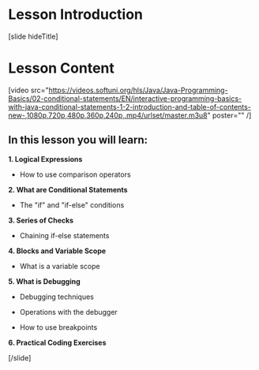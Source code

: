 # Lesson Introduction
[slide hideTitle]

# Lesson Content

[video src="https://videos.softuni.org/hls/Java/Java-Programming-Basics/02-conditional-statements/EN/interactive-programming-basics-with-java-conditional-statements-1-2-introduction-and-table-of-contents-new-,1080p,720p,480p,360p,240p,.mp4/urlset/master.m3u8" poster="" /]

## In this lesson you will learn:

**1. Logical Expressions**

- How to use comparison operators

**2. What are Conditional Statements**

- The "if" and "if-else" conditions

**3. Series of Checks**

- Chaining if-else statements

**4. Blocks and Variable Scope**

- What is a variable scope

**5. What is Debugging**

- Debugging techniques

- Operations with the debugger
- How to use breakpoints


**6. Practical Coding Exercises**




[/slide]

